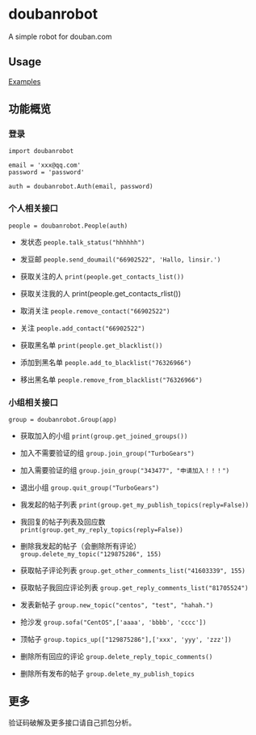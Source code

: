 # doubanrobot

A simple robot for douban.com

## Usage

[Examples](examples.py)

## 功能概览

### 登录

    import doubanrobot

    email = 'xxx@qq.com'
    password = 'password'

    auth = doubanrobot.Auth(email, password)

### 个人相关接口

    people = doubanrobot.People(auth)

- 发状态
`people.talk_status("hhhhhh")`

- 发豆邮
    `people.send_doumail("66902522", 'Hallo, linsir.')`
    
- 获取关注的人
`print(people.get_contacts_list())`

- 获取关注我的人
print(people.get_contacts_rlist())

- 取消关注
`people.remove_contact("66902522")`

- 关注
`people.add_contact("66902522")`

- 获取黑名单
`print(people.get_blacklist())`

- 添加到黑名单
`people.add_to_blacklist("76326966")`

- 移出黑名单
`people.remove_from_blacklist("76326966")`

### 小组相关接口

    group = doubanrobot.Group(app)

- 获取加入的小组
`print(group.get_joined_groups())`

- 加入不需要验证的组
`group.join_group("TurboGears")`

- 加入需要验证的组
`group.join_group("343477", "申请加入！！！")`

- 退出小组
`group.quit_group("TurboGears")`

- 我发起的帖子列表
`print(group.get_my_publish_topics(reply=False))`

- 我回复的帖子列表及回应数
`print(group.get_my_reply_topics(reply=False))`

- 删除我发起的帖子（会删除所有评论）
`group.delete_my_topic("129875286", 155)`

- 获取帖子评论列表
`group.get_other_comments_list("41603339", 155)`

- 获取帖子我回应评论列表
`group.get_reply_comments_list("81705524")`

- 发表新帖子
`group.new_topic("centos", "test", "hahah.")`

- 抢沙发
`group.sofa("CentOS",['aaaa', 'bbbb', 'cccc'])`

- 顶帖子
`group.topics_up(["129875286"],['xxx', 'yyy', 'zzz'])`

- 删除所有回应的评论
`group.delete_reply_topic_comments()`

- 删除所有发布的帖子
`group.delete_my_publish_topics`

## 更多

验证码破解及更多接口请自己抓包分析。